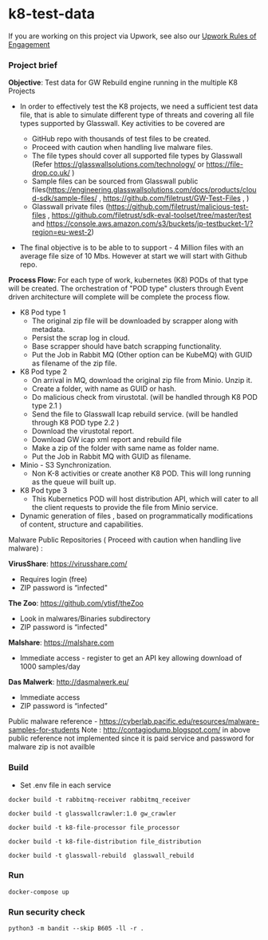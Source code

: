 # k8-test-data

If you are working on this project via Upwork, see also our [Upwork Rules of Engagement](https://github.com/filetrust/Open-Source/blob/master/upwork/rules-of-engagement.md)

### Project brief

**Objective**: Test data for GW Rebuild engine running in the multiple K8 Projects

- In order to effectively test the K8 projects, we need a sufficient test data file, that is able to simulate different type of threats and covering all file types supported by Glasswall. Key activities to be covered are 
  - GitHub repo with thousands of test files to be created. 
  - Proceed with caution when handling live malware files.
  - The file types should cover all supported file types by Glasswall (Refer https://glasswallsolutions.com/technology/ or https://file-drop.co.uk/ )
  - Sample files can be sourced from Glasswall public files(https://engineering.glasswallsolutions.com/docs/products/cloud-sdk/sample-files/ , https://github.com/filetrust/GW-Test-Files , )
  - Glasswall private files (https://github.com/filetrust/malicious-test-files  , https://github.com/filetrust/sdk-eval-toolset/tree/master/test  and  https://console.aws.amazon.com/s3/buckets/jp-testbucket-1/?region=eu-west-2) 

- The final objective is to be able to to support - 4 Million files with an average file size of 10 Mbs. However at start we will start with Github repo. 

**Process Flow:**
  For each type of work, kubernetes (K8)  PODs of that type will be created. The orchestration of "POD type" clusters through Event driven architecture will complete  will be complete the process flow. 
  - K8 Pod type 1
     - The original zip file will be downloaded by scrapper along with metadata.
     - Persist the scrap log in cloud.
     - Base scrapper should have batch scrapping functionality.
     - Put the Job in Rabbit MQ (Other option can be KubeMQ) with GUID as filename of the zip file.
  - K8 Pod type 2
     - On arrival in MQ, download the original zip file from Minio. Unzip it.
     - Create a folder, with name as GUID or hash.
     - Do malicious check from virustotal. (will be handled through K8 POD type 2.1 )
     - Send the file to Glasswall Icap rebuild service. (will be handled through K8 POD type 2.2 )
     - Download the virustotal report.
     - Download GW icap xml report and rebuild file
     - Make a zip of the folder with same name as folder name.
     - Put the Job in Rabbit MQ with GUID as filename.
  - Minio - S3 Synchronization.
     - Non K-8 activities or create another K8 POD. This will long running as the queue will built up.
  - K8 Pod type 3
     - This Kubernetics POD will host distribution API, which will cater to all the client requests to provide the file from Minio service. 
  - Dynamic generation of files , based on programmatically modifications of content, structure and capabilities.
  
Malware Public Repositories ( Proceed with caution when handling live malware) :

**VirusShare**: https://virusshare.com/

  - Requires login (free)
  - ZIP password is “infected"

**The Zoo**: https://github.com/ytisf/theZoo

  - Look in malwares/Binaries subdirectory
  - ZIP password is “infected"

**Malshare**: https://malshare.com

  - Immediate access - register to get an API key allowing download of 1000 samples/day

**Das Malwerk**: http://dasmalwerk.eu/

  - Immediate access
  - ZIP password is “infected”

Public malware reference - https://cyberlab.pacific.edu/resources/malware-samples-for-students
Note :  http://contagiodump.blogspot.com/ in above public reference not implemented since it is paid service and password for malware zip is not availble

### Build

* Set .env file in each service

`docker build -t rabbitmq-receiver rabbitmq_receiver`

`docker build -t glasswallcrawler:1.0 gw_crawler`

`docker build -t k8-file-processor file_processor`

`docker build -t k8-file-distribution file_distribution`

`docker build -t glasswall-rebuild  glasswall_rebuild`


### Run

`docker-compose up`

### Run security check

`python3 -m bandit --skip B605 -ll -r .`
